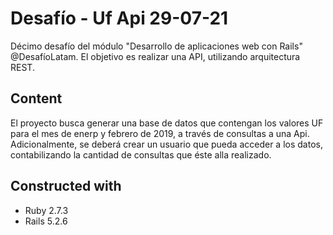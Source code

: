 # Desafío - Uf Api 29-07-21

Décimo desafío del módulo "Desarrollo de aplicaciones web con Rails" @DesafíoLatam. El objetivo es realizar una API, utilizando arquitectura REST.

## Content

El proyecto busca generar una base de datos que contengan los valores UF para el mes de enerp y febrero de 2019, a través de consultas a una Api. Adicionalmente, se deberá crear un usuario que pueda acceder a los datos, contabilizando la cantidad de consultas que éste alla realizado.

## Constructed with
* Ruby 2.7.3
* Rails 5.2.6